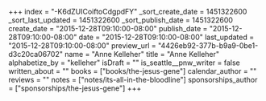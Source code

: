 +++
index = "-K6dZUICoiftoCdgpdFY"
_sort_create_date = 1451322600
_sort_last_updated = 1451322600
_sort_publish_date = 1451322600
create_date = "2015-12-28T09:10:00-08:00"
publish_date = "2015-12-28T09:10:00-08:00"
date = "2015-12-28T09:10:00-08:00"
last_updated = "2015-12-28T09:10:00-08:00"
preview_url = "4426eb92-377b-b9a9-0be1-d3c20ca06702"
name = "Anne Kelleher"
title = "Anne Kelleher"
alphabetize_by = "kelleher"
isDraft = ""
is_seattle__pnw_writer = false
written_about = ""
books = ["books/the-jesus-gene"]
calendar_author = ""
reviews = ""
notes = ["notes/its-all-in-the-bloodline"]
sponsorships_author = ["sponsorships/the-jesus-gene"]
+++
